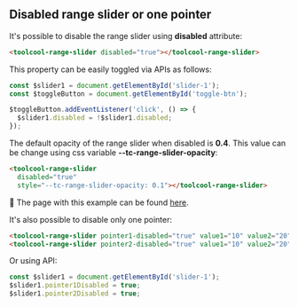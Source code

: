 ## Disabled range slider or one pointer

It's possible to disable the range slider using **disabled** attribute:

```html
<toolcool-range-slider disabled="true"></toolcool-range-slider>
```

This property can be easily toggled via APIs as follows:

```js
const $slider1 = document.getElementById('slider-1');
const $toggleButton = document.getElementById('toggle-btn');

$toggleButton.addEventListener('click', () => {
  $slider1.disabled = !$slider1.disabled;
});
```

The default opacity of the range slider when disabled is **0.4**. This value can be change using css variable **--tc-range-slider-opacity**:

```html
<toolcool-range-slider
  disabled="true"
  style="--tc-range-slider-opacity: 0.1"></toolcool-range-slider>
```

:pushpin: The page with this example can be found [here](https://github.com/toolcool-org/toolcool-range-slider/blob/main/examples/12-disabled-enabled.html).

It's also possible to disable only one pointer:

```html
<toolcool-range-slider pointer1-disabled="true" value1="10" value2="20"></toolcool-range-slider>
<toolcool-range-slider pointer2-disabled="true" value1="10" value2="20"></toolcool-range-slider>
```

Or using API:

```js
const $slider1 = document.getElementById('slider-1');
$slider1.pointer1Disabled = true;
$slider1.pointer2Disabled = true;
```
